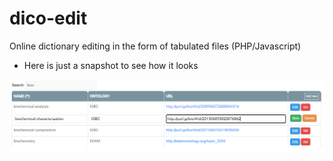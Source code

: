 # dico-edit

Online dictionary editing in the form of tabulated files (PHP/Javascript)


* Here is just a snapshot to see how it looks

![Alt text](img/capture1.png?raw=true "Overview")


